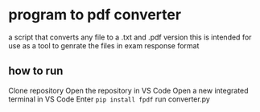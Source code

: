 # program to pdf converter 
a script that converts any file to a .txt and .pdf version 
this is intended for use as a tool to genrate the files in exam response format 

## how to run 
Clone repository
Open the repository in VS Code
Open a new integrated terminal in VS Code
Enter `pip install fpdf`
run converter.py 
